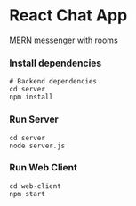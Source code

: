 # React Chat App
MERN messenger with rooms

### Install dependencies

```
# Backend dependencies
cd server
npm install
```
### Run Server

```
cd server
node server.js
```

### Run Web Client

```
cd web-client
npm start
```
